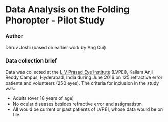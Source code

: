 # Data Analysis on the Folding Phoropter - Pilot Study
### Author 
Dhruv Joshi (based on earlier work by Ang Cui)

### Data collection brief
Data was collected at the [L V Prasad Eye Institute](http://www.lvpei.org) (LVPEI), Kallam Anji Reddy Campus, Hyderabad, India during June 2016 on 125 refractive error patients and volunteers (250 eyes). The criteria for inclusion in the study was:
* Adults (over 18 years of age)
* No ocular diseases besides refractive error and astigmatistm
* All would be current or past patients of LVPEI, whose data would be on file
